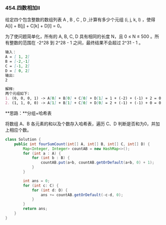 ### 454.四数相加II

给定四个包含整数的数组列表 A , B , C , D ,计算有多少个元组 (i, j, k, l) ，使得 A[i] + B[j] + C[k] + D[l] = 0。

为了使问题简单化，所有的 A, B, C, D 具有相同的长度 N，且 0 ≤ N ≤ 500 。所有整数的范围在 -2^28 到 2^28 - 1 之间，最终结果不会超过 2^31 - 1 。

```markdown
输入：
A = [ 1, 2]
B = [-2,-1]
C = [-1, 2]
D = [ 0, 2]
输出:
2

解释:
两个元组如下:
1. (0, 0, 0, 1) -> A[0] + B[0] + C[0] + D[1] = 1 + (-2) + (-1) + 2 = 0
2. (1, 1, 0, 0) -> A[1] + B[1] + C[0] + D[0] = 2 + (-1) + (-1) + 0 = 0
```



**思路：**分组+哈希表

将数组 A、B 各元素的和以及个数存入哈希表，遍历 C、D 判断是否和为0，并加上相应个数。

``` java
class Solution {
    public int fourSumCount(int[] A, int[] B, int[] C, int[] D) {
        Map<Integer, Integer> countAB = new HashMap<>();
        for (int a : A) {
            for (int b : B) {
                countAB.put(a+b, countAB.getOrDefault(a+b, 0) + 1);
            }
        }

        int ans = 0;
        for (int c: C) {
            for (int d: D) {
                ans += countAB.getOrDefault(-c-d, 0);
            }
        }
        return ans;
    }
}
```


